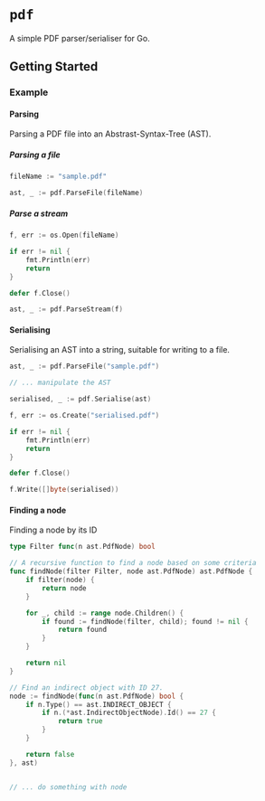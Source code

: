 # `pdf`
A simple PDF parser/serialiser for Go.

## Getting Started
### Example
#### Parsing
Parsing a PDF file into an Abstrast-Syntax-Tree (AST).
##### Parsing a file
```go
fileName := "sample.pdf"

ast, _ := pdf.ParseFile(fileName)
```

##### Parse a stream
```go
f, err := os.Open(fileName)

if err != nil {
    fmt.Println(err)
    return
}

defer f.Close()

ast, _ := pdf.ParseStream(f)
```

#### Serialising
Serialising an AST into a string, suitable for writing to a file.
```go
ast, _ := pdf.ParseFile("sample.pdf")

// ... manipulate the AST

serialised, _ := pdf.Serialise(ast)

f, err := os.Create("serialised.pdf")

if err != nil {
    fmt.Println(err)
    return
}

defer f.Close()

f.Write([]byte(serialised))
```

#### Finding a node
Finding a node by its ID
```go
type Filter func(n ast.PdfNode) bool

// A recursive function to find a node based on some criteria
func findNode(filter Filter, node ast.PdfNode) ast.PdfNode {
	if filter(node) {
		return node
	}

	for _, child := range node.Children() {
		if found := findNode(filter, child); found != nil {
			return found
		}
	}

	return nil
}

// Find an indirect object with ID 27.
node := findNode(func(n ast.PdfNode) bool {
    if n.Type() == ast.INDIRECT_OBJECT {
        if n.(*ast.IndirectObjectNode).Id() == 27 {
            return true
        }
    }

    return false
}, ast)


// ... do something with node
```
